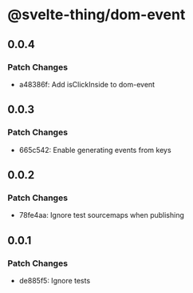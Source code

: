 # @svelte-thing/dom-event

## 0.0.4

### Patch Changes

- a48386f: Add isClickInside to dom-event

## 0.0.3

### Patch Changes

- 665c542: Enable generating events from keys

## 0.0.2

### Patch Changes

- 78fe4aa: Ignore test sourcemaps when publishing

## 0.0.1

### Patch Changes

- de885f5: Ignore tests
